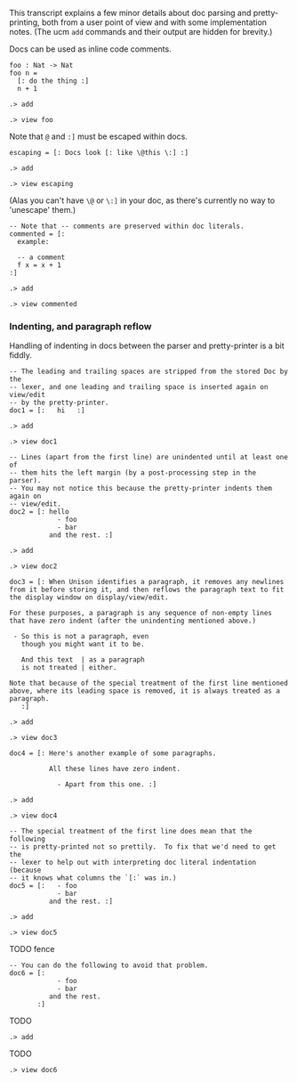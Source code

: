 This transcript explains a few minor details about doc parsing and pretty-printing, both from a user point of view and with some implementation notes.  (The ucm `add` commands and their output are hidden for brevity.)

Docs can be used as inline code comments.

```unison
foo : Nat -> Nat
foo n =
  [: do the thing :]
  n + 1
```

```ucm:hide
.> add
```
```ucm
.> view foo
```

Note that `@` and `:]` must be escaped within docs.

```unison
escaping = [: Docs look [: like \@this \:] :]
```

```ucm:hide
.> add
```
```ucm
.> view escaping
```

(Alas you can't have `\@` or `\:]` in your doc, as there's currently no way to 'unescape' them.)

```unison
-- Note that -- comments are preserved within doc literals.
commented = [:
  example:

  -- a comment
  f x = x + 1
:]
```

```ucm:hide
.> add
```
```ucm
.> view commented
```

### Indenting, and paragraph reflow

Handling of indenting in docs between the parser and pretty-printer is a bit fiddly.

```unison
-- The leading and trailing spaces are stripped from the stored Doc by the
-- lexer, and one leading and trailing space is inserted again on view/edit
-- by the pretty-printer.
doc1 = [:   hi   :]
```

```ucm:hide
.> add
```
```ucm
.> view doc1
```

```unison
-- Lines (apart from the first line) are unindented until at least one of
-- them hits the left margin (by a post-processing step in the parser).
-- You may not notice this because the pretty-printer indents them again on
-- view/edit.
doc2 = [: hello
            - foo
            - bar
          and the rest. :]
```

```ucm:hide
.> add
```
```ucm
.> view doc2
```

```unison
doc3 = [: When Unison identifies a paragraph, it removes any newlines from it before storing it, and then reflows the paragraph text to fit the display window on display/view/edit.

For these purposes, a paragraph is any sequence of non-empty lines that have zero indent (after the unindenting mentioned above.)

 - So this is not a paragraph, even
   though you might want it to be.

   And this text  | as a paragraph
   is not treated | either.

Note that because of the special treatment of the first line mentioned above, where its leading space is removed, it is always treated as a paragraph.
   :]
```

```ucm:hide
.> add
```
```ucm
.> view doc3
```

```unison
doc4 = [: Here's another example of some paragraphs.

          All these lines have zero indent.

            - Apart from this one. :]
```

```ucm:hide
.> add
```
```ucm
.> view doc4
```

```unison
-- The special treatment of the first line does mean that the following
-- is pretty-printed not so prettily.  To fix that we'd need to get the
-- lexer to help out with interpreting doc literal indentation (because
-- it knows what columns the `[:` was in.)
doc5 = [:   - foo
            - bar
          and the rest. :]
```

```ucm:hide
.> add
```
```ucm
.> view doc5
```
TODO fence
```
-- You can do the following to avoid that problem.
doc6 = [:
            - foo
            - bar
          and the rest.
       :]
```
TODO
```
.> add
```
TODO
```
.> view doc6
```
